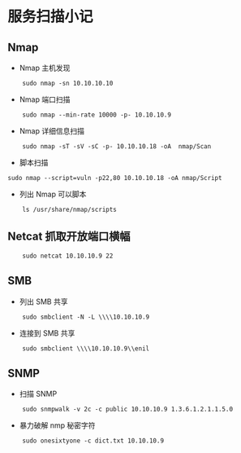 # 服务扫描小记

## Nmap

- Nmap 主机发现

```
    sudo nmap -sn 10.10.10.10
```

-  Nmap 端口扫描

```
	sudo nmap --min-rate 10000 -p- 10.10.10.9
```
	
-  Nmap 详细信息扫描

```
    sudo nmap -sT -sV -sC -p- 10.10.10.18 -oA  nmap/Scan
```

- 脚本扫描 

```
sudo nmap --script=vuln -p22,80 10.10.10.18 -oA nmap/Script
````

-  列出 Nmap 可以脚本

```
    ls /usr/share/nmap/scripts
```

## Netcat 抓取开放端口横幅

```
    sudo netcat 10.10.10.9 22
```

## SMB

-  列出 SMB 共享

```
    sudo smbclient -N -L \\\\10.10.10.9
```

- 连接到 SMB 共享

```
    sudo smbclient \\\\10.10.10.9\\enil
```

## SNMP

- 扫描 SNMP

```
    sudo snmpwalk -v 2c -c public 10.10.10.9 1.3.6.1.2.1.1.5.0
```

- 暴力破解 nmp 秘密字符

```
    sudo onesixtyone -c dict.txt 10.10.10.9
```